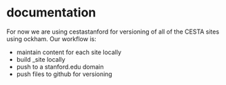 documentation
=============

For now we are using cestastanford for versioning of all of the CESTA sites using ockham.
Our workflow is:
- maintain content for each site locally
- build _site locally
- push to a stanford.edu domain
- push files to github for versioning
